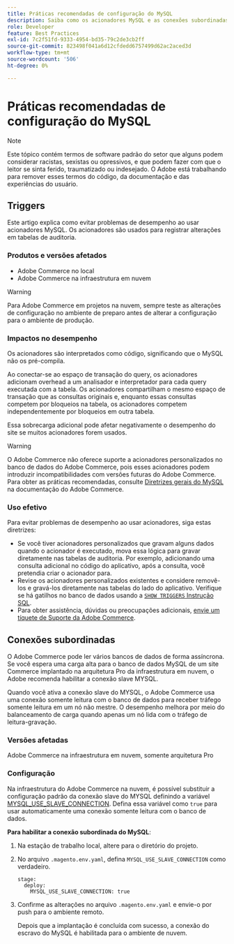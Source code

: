 ```yaml
---
title: Práticas recomendadas de configuração do MySQL
description: Saiba como os acionadores MySQL e as conexões subordinadas afetam o desempenho do site do Commerce e como usá-los com eficiência.
role: Developer
feature: Best Practices
exl-id: 7c2f51fd-9333-4954-bd35-79c2de3cb2ff
source-git-commit: 823498f041a6d12cfdedd6757499d62ac2aced3d
workflow-type: tm+mt
source-wordcount: '506'
ht-degree: 0%

---
```


# Práticas recomendadas de configuração do MySQL

>[!NOTE]
>
>Este tópico contém termos de software padrão do setor que alguns podem considerar racistas, sexistas ou opressivos, e que podem fazer com que o leitor se sinta ferido, traumatizado ou indesejado. O Adobe está trabalhando para remover esses termos do código, da documentação e das experiências do usuário.

## Triggers

Este artigo explica como evitar problemas de desempenho ao usar acionadores MySQL. Os acionadores são usados para registrar alterações em tabelas de auditoria.

### Produtos e versões afetados

- Adobe Commerce no local
- Adobe Commerce na infraestrutura em nuvem

>[!WARNING]
>
>Para Adobe Commerce em projetos na nuvem, sempre teste as alterações de configuração no ambiente de preparo antes de alterar a configuração para o ambiente de produção.

### Impactos no desempenho

Os acionadores são interpretados como código, significando que o MySQL não os pré-compila.

Ao conectar-se ao espaço de transação do query, os acionadores adicionam overhead a um analisador e interpretador para cada query executada com a tabela. Os acionadores compartilham o mesmo espaço de transação que as consultas originais e, enquanto essas consultas competem por bloqueios na tabela, os acionadores competem independentemente por bloqueios em outra tabela.

Essa sobrecarga adicional pode afetar negativamente o desempenho do site se muitos acionadores forem usados.

>[!WARNING]
>
>O Adobe Commerce não oferece suporte a acionadores personalizados no banco de dados do Adobe Commerce, pois esses acionadores podem introduzir incompatibilidades com versões futuras do Adobe Commerce. Para obter as práticas recomendadas, consulte [Diretrizes gerais do MySQL](../../../installation/prerequisites/database/mysql.md) na documentação do Adobe Commerce.

### Uso efetivo

Para evitar problemas de desempenho ao usar acionadores, siga estas diretrizes:

- Se você tiver acionadores personalizados que gravam alguns dados quando o acionador é executado, mova essa lógica para gravar diretamente nas tabelas de auditoria. Por exemplo, adicionando uma consulta adicional no código do aplicativo, após a consulta, você pretendia criar o acionador para.
- Revise os acionadores personalizados existentes e considere removê-los e gravá-los diretamente nas tabelas do lado do aplicativo. Verifique se há gatilhos no banco de dados usando a [`SHOW TRIGGERS` Instrução SQL](https://dev.mysql.com/doc/refman/8.0/en/show-triggers.html).
- Para obter assistência, dúvidas ou preocupações adicionais, [envie um tíquete de Suporte da Adobe Commerce](https://experienceleague.adobe.com/docs/commerce-knowledge-base/kb/help-center-guide/magento-help-center-user-guide.html?lang=pt-BR&#submit-ticket).

## Conexões subordinadas

O Adobe Commerce pode ler vários bancos de dados de forma assíncrona. Se você espera uma carga alta para o banco de dados MySQL de um site Commerce implantado na arquitetura Pro da infraestrutura em nuvem, o Adobe recomenda habilitar a conexão slave MYSQL.

Quando você ativa a conexão slave do MYSQL, o Adobe Commerce usa uma conexão somente leitura com o banco de dados para receber tráfego somente leitura em um nó não mestre. O desempenho melhora por meio do balanceamento de carga quando apenas um nó lida com o tráfego de leitura-gravação.

### Versões afetadas

Adobe Commerce na infraestrutura em nuvem, somente arquitetura Pro

### Configuração

Na infraestrutura do Adobe Commerce na nuvem, é possível substituir a configuração padrão da conexão slave do MYSQL definindo a variável [MYSQL_USE_SLAVE_CONNECTION](https://experienceleague.adobe.com/docs/commerce-cloud-service/user-guide/configure/env/stage/variables-deploy.html?lang=pt-BR#mysql_use_slave_connection). Defina essa variável como `true` para usar automaticamente uma conexão somente leitura com o banco de dados.

**Para habilitar a conexão subordinada do MySQL**:

1. Na estação de trabalho local, altere para o diretório do projeto.

1. No arquivo `.magento.env.yaml`, defina `MYSQL_USE_SLAVE_CONNECTION` como verdadeiro.

   ```
   stage:
     deploy:
       MYSQL_USE_SLAVE_CONNECTION: true
   ```

1. Confirme as alterações no arquivo `.magento.env.yaml` e envie-o por push para o ambiente remoto.

   Depois que a implantação é concluída com sucesso, a conexão do escravo do MySQL é habilitada para o ambiente de nuvem.
